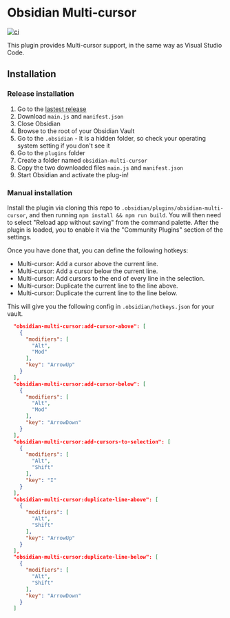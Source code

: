 # Obsidian Multi-cursor

[![ci](https://github.com/benmatselby/obsidian-multi-cursor/actions/workflows/ci.yml/badge.svg)](https://github.com/benmatselby/obsidian-multi-cursor/actions/workflows/ci.yml)

This plugin provides Multi-cursor support, in the same way as Visual Studio Code.

## Installation

### Release installation

1. Go to the [lastest release](https://github.com/benmatselby/obsidian-multi-cursor/releases/latest)
2. Download `main.js` and `manifest.json`
3. Close Obsidian
4. Browse to the root of your Obsidian Vault
5. Go to the `.obsidian` - It is a hidden folder, so check your operating system setting if you don't see it
6. Go to the `plugins` folder
7. Create a folder named `obsidian-multi-cursor`
8. Copy the two downloaded files `main.js` and `manifest.json`
9. Start Obsidian and activate the plug-in!

### Manual installation

Install the plugin via cloning this repo to `.obsidian/plugins/obsidian-multi-cursor`, and then running `npm install && npm run build`. You will then need to select "Reload app without saving" from the command palette. After the plugin is loaded, you to enable it via the "Community Plugins" section of the settings.

Once you have done that, you can define the following hotkeys:

- Multi-cursor: Add a cursor above the current line.
- Multi-cursor: Add a cursor below the current line.
- Multi-cursor: Add cursors to the end of every line in the selection.
- Multi-cursor: Duplicate the current line to the line above.
- Multi-cursor: Duplicate the current line to the line below.

This will give you the following config in `.obsidian/hotkeys.json` for your vault.

```json
  "obsidian-multi-cursor:add-cursor-above": [
    {
      "modifiers": [
        "Alt",
        "Mod"
      ],
      "key": "ArrowUp"
    }
  ],
  "obsidian-multi-cursor:add-cursor-below": [
    {
      "modifiers": [
        "Alt",
        "Mod"
      ],
      "key": "ArrowDown"
    }
  ],
  "obsidian-multi-cursor:add-cursors-to-selection": [
    {
      "modifiers": [
        "Alt",
        "Shift"
      ],
      "key": "I"
    }
  ],
  "obsidian-multi-cursor:duplicate-line-above": [
    {
      "modifiers": [
        "Alt",
        "Shift"
      ],
      "key": "ArrowUp"
    }
  ],
  "obsidian-multi-cursor:duplicate-line-below": [
    {
      "modifiers": [
        "Alt",
        "Shift"
      ],
      "key": "ArrowDown"
    }
  ]
```
